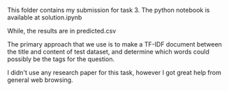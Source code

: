 This folder contains my submission for task 3. The python notebook is available at solution.ipynb 

While, the results are in predicted.csv 

The primary approach that we use is to make a TF-IDF document between the title and content of test dataset, and determine which words could possibly be the tags for the question.


I didn't use any research paper for this task, however I got great help from general web browsing.
